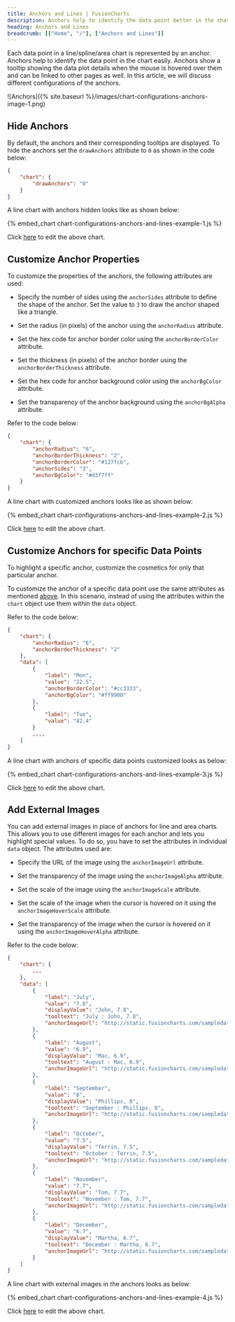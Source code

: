 ```yaml
---
title: Anchors and Lines | FusionCharts
description: Anchors help to identify the data point better in the chart. They also show a tooltip showing the data plot details when the mouse is hovered over them
heading: Anchors and Lines
breadcrumb: [["Home", "/"], ["Anchors and Lines"]]
---
```


Each data point in a line/spline/area chart is represented by an anchor. Anchors help to identify the data point in the chart easily. Anchors show a tooltip showing the data plot details when the mouse is hovered over them and can be linked to other pages as well. In this article, we will discuss different configurations of the anchors.

![Anchors]({% site.baseurl %}/images/chart-configurations-anchors-image-1.png)

## Hide Anchors

By default, the anchors and their corresponding tooltips are displayed. To hide the anchors set the `drawAnchors` attribute to `0` as shown in the code below:

```json
{
    "chart": {
        "drawAnchors": "0"
    }
}
```

A line chart with anchors hidden looks like as shown below:

{% embed_chart chart-configurations-anchors-and-lines-example-1.js %}

Click [here](http://jsfiddle.net/fusioncharts/5tajR/ "@@open-newtab") to edit the above chart.

## Customize Anchor Properties

To customize the properties of the anchors, the following attributes are used:

* Specify the number of sides using the `anchorSides` attribute to define the shape of the anchor. Set the value to `3` to draw the anchor shaped like a triangle.

* Set the radius (in pixels) of the anchor using the `anchorRadius` attribute.

* Set the hex code for anchor border color using the `anchorBorderColor` attribute.

* Set the thickness (in pixels) of the anchor border using the `anchorBorderThickness` attribute.

* Set the hex code for anchor background color using the `anchorBgColor` attribute.

* Set the transparency of the anchor background using the `anchorBgAlpha` attribute.

Refer to the code below:

```json
{
    "chart": {
        "anchorRadius": "6",
        "anchorBorderThickness": "2",
        "anchorBorderColor": "#127fcb",
        "anchorSides": "3",
        "anchorBgColor": "#d3f7ff"
    }
}
```

A line chart with customized anchors looks like as shown below:

{% embed_chart chart-configurations-anchors-and-lines-example-2.js %}

Click [here](http://jsfiddle.net/fusioncharts/QnFW2/ "@@open-newtab") to edit the above chart.

## Customize Anchors for specific Data Points

To highlight a specific anchor, customize the cosmetics for only that particular anchor. 

To customize the anchor of a specific data point use the same attributes as mentioned [above](#bookmark=id.jk8ar5vl5h0). In this scenario, instead of using the attributes within the `chart` object use them within the `data` object.

Refer to the code below:

```json
{
    "chart": {
        "anchorRadius": "6",
        "anchorBorderThickness": "2"
    },
    "data": [
        {
            "label": "Mon",
            "value": "22.5",
            "anchorBorderColor": "#cc3333",
            "anchorBgColor": "#ff9900"
        },
        {
            "label": "Tue",
            "value": "42.4"
        }
        ....
    ]
}

```

A line chart with anchors of specific data points customized looks as below:

{% embed_chart chart-configurations-anchors-and-lines-example-3.js %}

Click [here](http://jsfiddle.net/fusioncharts/w9ZWt/ "@@open-newtab") to edit the above chart.

## Add External Images

You can add external images in place of anchors for line and area charts. This allows you to use different images for each anchor and lets you highlight special values. To do so, you have to set the attributes in individual `data` object. The attributes used are:

* Specify the URL of the image using the `anchorImageUrl` attribute.

* Set the transparency of the image using the `anchorImageAlpha` attribute.

* Set the scale of the image using the `anchorImageScale` attribute.

* Set the scale of the image when the cursor is hovered on it using the `anchorImageHoverScale` attribute. 

* Set the transparency of the image when the cursor is hovered on it using the `anchorImageHoverAlpha` attribute.

Refer to the code below:

```json
{
    "chart": {
        ...
    },
    "data": [
        {
            "label": "July",
            "value": "7.8",
            "displayValue": "John, 7.8",
            "tooltext": "July : John, 7.8",
            "anchorImageUrl": "http://static.fusioncharts.com/sampledata/userimages/1.png"
        },
        {
            "label": "August",
            "value": "6.9",
            "displayValue": "Mac, 6.9",
            "tooltext": "August : Mac, 6.9",
            "anchorImageUrl": "http://static.fusioncharts.com/sampledata/userimages/2.png"
        },
        {
            "label": "September",
            "value": "8",
            "displayValue": "Phillips, 8",
            "tooltext": "September : Phillips, 8",
            "anchorImageUrl": "http://static.fusioncharts.com/sampledata/userimages/3.png"
        },
        {
            "label": "October",
            "value": "7.5",
            "displayValue": "Terrin, 7.5",
            "tooltext": "October : Terrin, 7.5",
            "anchorImageUrl": "http://static.fusioncharts.com/sampledata/userimages/4.png"
        },
        {
            "label": "November",
            "value": "7.7",
            "displayValue": "Tom, 7.7",
            "tooltext": "November : Tom, 7.7",
            "anchorImageUrl": "http://static.fusioncharts.com/sampledata/userimages/5.png"
        },
        {
            "label": "December",
            "value": "6.7",
            "displayValue": "Martha, 6.7",
            "tooltext": "December : Martha, 6.7",
            "anchorImageUrl": "http://static.fusioncharts.com/sampledata/userimages/6.png"
        }
    ]
}
```

A line chart with external images in the anchors looks as below:

{% embed_chart chart-configurations-anchors-and-lines-example-4.js %}

Click [here](http://jsfiddle.net/fusioncharts/ZBZKS/ "@@open-newtab") to edit the above chart.
